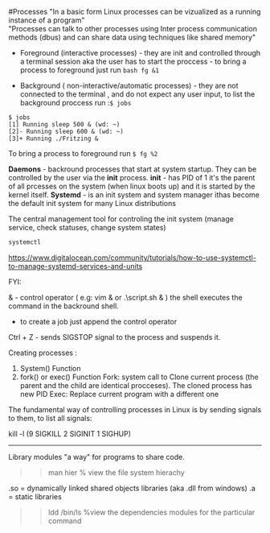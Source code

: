 #Processes 
"In a basic form Linux processes can be vizualized as a running instance of a program"  
"Processes can talk to other processes using Inter process communication methods (dbus) and can share data using techniques like shared memory"

* Foreground (interactive processes) - they are init and controlled through a terminal session aka the user has to start the proccess
				     - to bring a process to foreground just run  ```bash fg &1```

	
* Background ( non-interactive/automatic processes) - they are not connected to the terminal , and do not expect any user input, to list the background proccess run :`$ jobs`  

```shell
$ jobs
[1] Running sleep 500 & (wd: ~)
[2]- Running sleep 600 & (wd: ~)
[3]+ Running ./Fritzing &
```
To bring a process to foreground run `$ fg %2`  


**Daemons** - backround processes that start at system startup. They can be controlled by the user via the __init__ process.
**init** - has PID of 1 it's the parent of all prcesses on the system (when linux boots up) and it is started by the kernel itself.
**Systemd** -  is an init system and system manager ithas become the default init system for many Linux distributions

The central management tool for controling the init system (manage service, check statuses, change system states)

```bash
systemctl 
```
 https://www.digitalocean.com/community/tutorials/how-to-use-systemctl-to-manage-systemd-services-and-units
 
FYI:

& - control operator ( e.g: vim & or .\script.sh & ) the shell executes the command in the backround shell.
  - to create a job just append the control operator

Ctrl + Z - sends SIGSTOP signal to the process and suspends it.


Creating processes :

1) System() Function 
2) fork() or exec() Function
  Fork: system call to Clone current process (the parent and the child are identical procceses). The cloned process has new PID
  Exec: Replace current program with a different one
  
  
  
  The fundamental way of controlling processes in Linux is by sending signals to them, to list all signals:
 
  kill -l (9 SIGKILL 2 SIGINIT 1 SIGHUP)

-----------------------------------------------------------------------------------------------------------------------------
Library modules "a way" for programs to share code.

>> man hier % view the file system hierachy 

.so = dynamically linked shared objects libraries (aka .dll from windows)
.a = static libraries

>> ldd /bin/ls  %view the dependencies modules for the particular command
